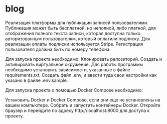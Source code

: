 # blog

Реализация платформы для публикации записей пользователями. Публикация может быть бесплатной, но неполной, либо платной, для отображения полного текста записи, которая доступна только авторизованным пользователям, который оплатили подписку. Для реализации оплаты подписки используется Stripe. Регистрация пользователя должна быть по номеру телефона.

Для запуска проекта необходимо:
Клонировать репозиторий.
Создать и активировать виртуальное окружение.
Для работы программы необходимо установить зависимости, указанные в файле requirements.txt.
Создать файл .env, и ввести туда свои настройки как указано в файле .env.sample.

Для запуска проекта с помощью Docker Compose необходимо:

Установить Docker и Docker Compose, если они еще не установлены на вашем компьютере.
Собрать и запустить контейнеры Docker.
Откройте браузер и перейдите по адресу http://localhost:8000 для доступа к проекту.
